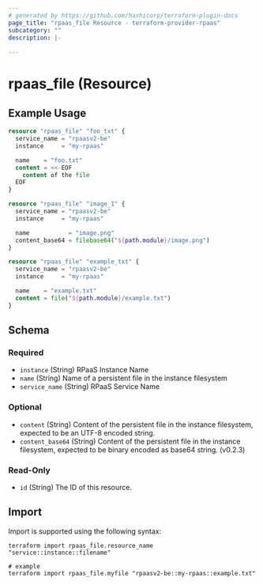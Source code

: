 ```yaml
---
# generated by https://github.com/hashicorp/terraform-plugin-docs
page_title: "rpaas_file Resource - terraform-provider-rpaas"
subcategory: ""
description: |-
  
---
```


# rpaas_file (Resource)



## Example Usage

```terraform
resource "rpaas_file" "foo_txt" {
  service_name = "rpaasv2-be"
  instance     = "my-rpaas"

  name    = "foo.txt"
  content = <<-EOF
    content of the file
  EOF
}

resource "rpaas_file" "image_1" {
  service_name = "rpaasv2-be"
  instance     = "my-rpaas"

  name           = "image.png"
  content_base64 = filebase64("${path.module}/image.png")
}

resource "rpaas_file" "example_txt" {
  service_name = "rpaasv2-be"
  instance     = "my-rpaas"

  name    = "example.txt"
  content = file("${path.module}/example.txt")
}
```

<!-- schema generated by tfplugindocs -->
## Schema

### Required

- `instance` (String) RPaaS Instance Name
- `name` (String) Name of a persistent file in the instance filesystem
- `service_name` (String) RPaaS Service Name

### Optional

- `content` (String) Content of the persistent file in the instance filesystem, expected to be an UTF-8 encoded string.
- `content_base64` (String) Content of the persistent file in the instance filesystem, expected to be binary encoded as base64 string. (v0.2.3)

### Read-Only

- `id` (String) The ID of this resource.

## Import

Import is supported using the following syntax:

```shell
terraform import rpaas_file.resource_name "service::instance::filename"

# example
terraform import rpaas_file.myfile "rpaasv2-be::my-rpaas::example.txt"
```
